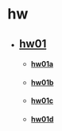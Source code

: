 # hw

* ## [hw01](hw01.md)
    * #### [hw01a](hw01/hw01a.md)
    * #### [hw01b](hw01/hw01b.md)
    * #### [hw01c](hw01/hw01c.md)
    * #### [hw01d](hw01/hw01d.md)
